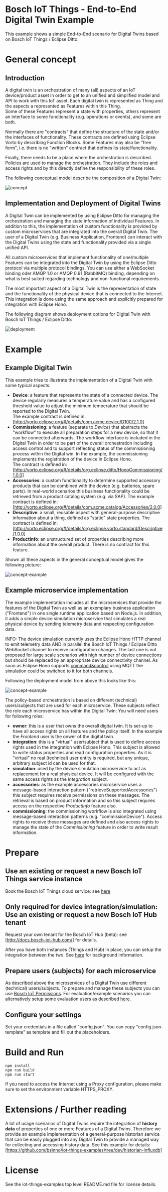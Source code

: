 # Bosch IoT Things - End-to-End Digital Twin Example

This example shows a simple End-to-End scenario for Digital Twins based on Bosch IoT Things / Eclipse Ditto.

# General concept

## Introduction

A digital twin is an orchestration of many (all) aspects of an IoT device/product asset in order to get to an unified and simplified model and API to work with this IoT asset.
Each digital twin is represented as Thing and the aspects a represented as Features within this Thing.\
Some of these Features represent a state with properties, others represent an interface to some functionality (e.g. operations or events), and some are both.

Normally there are "contracts" that define the structure of the state and/or the interfaces of functionality. These contracts are defined using Eclipse Vorto by describing Function Blocks. Some Features may also be "free form", i.e. there is no "written" contract that defines its state/functionality.

Finally, there needs to be a place where the orchestration is described. Policies are used to manage the orchestration. They include the roles and access rights and by this directly define the responsibility of these roles.

The following conceptual model describe the composition of a Digital Twin:

![concept](doc/digitaltwin-concept.png)

## Implementation and Deployment of Digital Twins

A Digital Twin can be implemented by using Eclipse Ditto for managing the orchestration and managing the state information of individual Features. In addition to this, the implementation of custom functionality is provided by custom microservices that are integrated into the overall Digital Twin.
The user of a Digital Twin (e.g. Business Application, Frontend) can interact with the Digital Twins using the state and functionality provided via a single unified API.

All custom microservices that implement functionality of one/multiple Features can be integrated into the Digital Twin by using the Eclipse Ditto protocol via multiple protocol bindings. You can use either a WebSocket binding oder AMQP 1.0 or AMQP 0.91 (RabbitMQ) binding, depending on what is best suited regarding technology and non-functional requirements.

The most important aspect of a Digital Twin is the representation of state and the functionality of the physical device that is connected to the Internet. This integration is done using the same approach and explicitly prepared for integration with Eclipse Hono.

The following diagram shows deployment options for Digital Twin with Bosch IoT Things / Eclipse Ditto:

![deployment](doc/digitaltwin-deployment.png)

# Example

## Example Digital Twin

This example tries to illustrate the implementation of a Digital Twin with some typical aspects:
- **Device**: a feature that represents the state of a connected device. The device regularly measures a temperature value and has a configured threshold value to adjust the minimum temperature that should be reported to the Digital Twin.\
The example contract is defined in: [http://vorto.eclipse.org/#/details/com.acme.device/D100/2.1.0]
- **Commissioning**: a feature (separate to _Device_) that abstracts the "workflow" to execute all preparation steps for a new device, so that it can be connected afterwards. The workflow interface is included in the Digital Twin in order to be part of the overall orchestration including access control and to support reflecting status of the commissioning process within the Digital win. In the example, the commissioning implements the registration of the device in Eclipse Hono.\
The contract is defined in: [http://vorto.eclipse.org/#/details/org.eclipse.ditto/HonoCommissioning/1.0.0]
- **Accessories**: a custom functionality to determine supported accessory products that can be combined with the device (e.g. batteries, spare parts). In real-world scenarios this business functionality could be retrieved from a product catalog system (e.g. via SAP).
The example contract is defined in: [http://vorto.eclipse.org/#/details/com.acme.catalog/Accessories/2.0.0]
- **Descriptive**: a small, reusable aspect with general-purpose descriptive information about a thing, defined as "static" state properties.
The contract is defined in: [http://vorto.eclipse.org/#/details/org.eclipse.vorto.standard/Descriptive/1.0.0]
- **ProductInfo**: an unstructured set of properties describing more information about the overall product. There is no contract for this feature.

Shown all these aspects in the general conceptual model gives the following picture:

![concept-example](doc/digitaltwin-concept-example.png)

## Example microservice implementation

The example implementation includes all the microservices that provide the features of the Digital Twin as well as an exemplary business application ("Frontend") in one single runtime application based on Node.js.
In addition, it adds a simple device simulation microservice that simulates a real physical device by sending telemetry data and respecting configuration data.

INFO: The device simulation currently uses the Eclipse Hono HTTP channel to emit telemetry data AND in parallel the Bosch IoT Things / Eclipse Ditto WebSocket channel to receive configuration changes. The last one is not proposed for large scale scenarios with high number of device connections but should be replaced by an appropriate device connectivity channel. As soon as Eclipse Hono supports [command&control](https://www.eclipse.org/hono/api/command-and-control-api/) using MQTT the simulation could be switched to it for both channels.

Following the deployment model from above this looks like this:

![concept-example](doc/digitaltwin-deployment-example.png)

The policy-based orchestration is based on different (technical) users/subjects that are used for each microservice. These subjects reflect the role each microservice has within the Digital Twin:
You will need users for following roles:
- **owner**: this is a user that owns the overall digital twin. It is set-up to have all access rights on all features and the policy itself. In the example the _Frontend_ user is the onwer of the digital twin.
- **integration**: this is a "virtual" user/subject that is used to define access rights used in the integration with Eclipse Hono. This subject is allowed to write status properties and read configuration properties. As it is "virtual" no real (technical) user entity is required, but any unique, arbitrary subject id can be used for that.
- **simulation**: used by the device simulation microservice to act as replacement for a real phyisical device. It will be configured with the same access rights as the _Integration_ subject.
- **accessories**: as the example accessories microservice uses a message-based interaction pattern ("retrieveSupportedAccessories") this subject requires receive permissions on these messages. The retrieval is based on product information and so this subject requires access on the respective _ProductInfo_ feature also.
- **commissioning**: the commissioning workflow is also integrated using message-based interaction patterns (e.g. "commissionDevice"). Access rights to receive these messages are defined and also access rights to manage the state of the _Commissioning_ feature in order to write result information.

# Prepare

## Use an existing or request a new Bosch IoT Things service instance

Book the Bosch IoT Things cloud service: see [here](https://things.s-apps.de1.bosch-iot-cloud.com/dokuwiki/doku.php?id=002_getting_started:booking:booking)

## Only required for device integration/simulation: Use an existing or request a new Bosch IoT Hub tenant

Request your own tenant for the Bosch IoT Hub (beta): see [http://docs.bosch-iot-hub.com/] for details.

After you have both instances (Things and Hub) in place, you can setup the integration between the two.
See [here](https://things.s-apps.de1.bosch-iot-cloud.com/dokuwiki/doku.php?id=005_dev_guide:006_message:007_protocol_bindings:amqp10_binding) for background information.

## Prepare users (subjects) for each microservice

As described above the microservices of a Digital Twin use different (technical) users/subjects. To prepare and manage these subjects you can use [Bosch IoT Permissions](https://www.bosch-iot-suite.com/permissions/).
For evaluation/example scenarios you can alternatively setup some evaluation users as described [here](https://things.s-apps.de1.bosch-iot-cloud.com/dokuwiki/doku.php?id=006_demo:01_createuser).

## Configure your settings

Set your credentials in a file called "config.json". You can copy "config.json-template" as template and fill out the placeholders.

# Build and Run

```
npm install
npm run build
npm run start
```

If you need to access the Internet using a Proxy configuration, please make sure to set the environment variable HTTPS_PROXY.

# Extensions / Further reading

A lot of usage scenarios of Digital Twins require the integration of **history data** of properties of one or more Features of a Digital Twins. Therefore we provide an example implementation of a general-purpose historian service that can be easily plugged into any Digital Twin to provide a managed way for collecting and accessing history data. See this example for details: [https://github.com/bsinno/iot-things-examples/tree/dev/historian-influxdb]

# License
See the iot-things-examples top level README.md file for license details.
